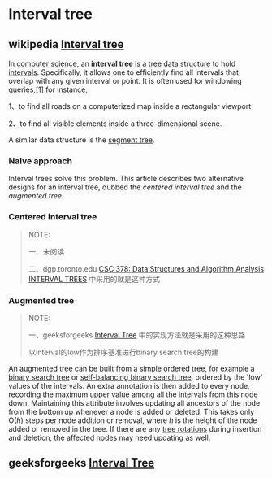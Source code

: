 # Interval tree



## wikipedia [Interval tree](https://en.wikipedia.org/wiki/Interval_tree)

In [computer science](https://en.wikipedia.org/wiki/Computer_science), an **interval tree** is a [tree data structure](https://en.wikipedia.org/wiki/Tree_(data_structure)) to hold [intervals](https://en.wikipedia.org/wiki/Interval_(mathematics)). Specifically, it allows one to efficiently find all intervals that overlap with any given interval or point. It is often used for windowing queries,[[1\]](https://en.wikipedia.org/wiki/Interval_tree#cite_note-1) for instance, 

1、to find all roads on a computerized map inside a rectangular viewport

2、to find all visible elements inside a three-dimensional scene. 

A similar data structure is the [segment tree](https://en.wikipedia.org/wiki/Segment_tree).



### Naive approach

Interval trees solve this problem. This article describes two alternative designs for an interval tree, dubbed the *centered interval tree* and the *augmented tree*.

### Centered interval tree

> NOTE:
>
> 一、未阅读
>
> 二、dgp.toronto.edu [CSC 378: Data Structures and Algorithm Analysis INTERVAL TREES](https://www.dgp.toronto.edu/public_user/JamesStewart/378notes/22intervals/) 中采用的就是这种方式
>
> 



### Augmented tree

> NOTE:
>
> 一、geeksforgeeks [Interval Tree](https://www.geeksforgeeks.org/interval-tree/) 中的实现方法就是采用的这种思路
>
> 以interval的low作为排序基准进行binary search tree的构建

An augmented tree can be built from a simple ordered tree, for example a [binary search tree](https://en.wikipedia.org/wiki/Binary_search_tree) or [self-balancing binary search tree](https://en.wikipedia.org/wiki/Self-balancing_binary_search_tree), ordered by the 'low' values of the intervals. An extra annotation is then added to every node, recording the maximum upper value among all the intervals from this node down. Maintaining this attribute involves updating all ancestors of the node from the bottom up whenever a node is added or deleted. This takes only O(*h*) steps per node addition or removal, where *h* is the height of the node added or removed in the tree. If there are any [tree rotations](https://en.wikipedia.org/wiki/Tree_rotation) during insertion and deletion, the affected nodes may need updating as well.





## geeksforgeeks [Interval Tree](https://www.geeksforgeeks.org/interval-tree/)





